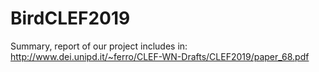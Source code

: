 # BirdCLEF2019
Summary, report of our project includes in:
http://www.dei.unipd.it/~ferro/CLEF-WN-Drafts/CLEF2019/paper_68.pdf
